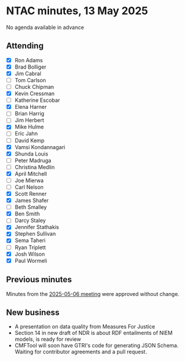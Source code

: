 # NTAC minutes, 13 May 2025

No agenda available in advance

## Attending

- [x] Ron Adams
- [x] Brad Bolliger
- [x] Jim Cabral
- [ ] Tom Carlson
- [ ] Chuck Chipman
- [x] Kevin Cressman
- [ ] Katherine Escobar
- [x] Elena Harner
- [ ] Brian Harrig
- [ ] Jim Herbert
- [x] Mike Hulme
- [ ] Eric Jahn
- [ ] David Kemp
- [x] Vamsi Kondannagari
- [x] Shunda Louis
- [ ] Peter Madruga
- [ ] Christina Medlin
- [x] April Mitchell
- [ ] Joe Mierwa
- [ ] Carl Nelson
- [x] Scott Renner
- [x] James Shafer
- [ ] Beth Smalley
- [x] Ben Smith
- [ ] Darcy Staley 
- [x] Jennifer Stathakis
- [x] Stephen Sullivan
- [x] Sema Taheri
- [ ] Ryan Triplett
- [x] Josh Wilson
- [x] Paul Wormeli

## Previous minutes

Minutes from the [2025-05-06 meeting](2025-05-06-minutes.md) were approved without change.

## New business

* A presentation on data quality from Measures For Justice
* Section 14 in new draft of NDR is about RDF entailments of NIEM models, is ready for review
* CMFTool will soon have GTRI's code for generating JSON Schema.  Waiting for contributor agreements and a pull request.
